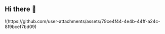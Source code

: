 ## Hi there 👋

<!--
**Papidonghae/Papidonghae** is a ✨ _special_ ✨ repository because its `README.md` (this file) appears on your GitHub profile.

Here are some ideas to get you started:

- 🔭 I’m currently working on ...
- 🌱 I’m currently learning ...
- 👯 I’m looking to collaborate on ...
- 🤔 I’m looking for help with ...
- 💬 Ask me about ...
- 📫 How to reach me: ...
- 😄 Pronouns: ...
- ⚡ Fun fact: ...
-->!(https://github.com/user-attachments/assets/79ce4f44-4e4b-44ff-a24c-8f9bcef7bd09)

